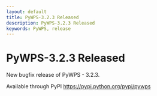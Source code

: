 ```yaml
---
layout: default
title: PyWPS-3.2.3 Released
description: PyWPS-3.2.3 Released
keywords: PyWPS, release
---
```


# PyWPS-3.2.3 Released

New bugfix release of PyWPS - 3.2.3.

Available through PyPI https://pypi.python.org/pypi/pywps
